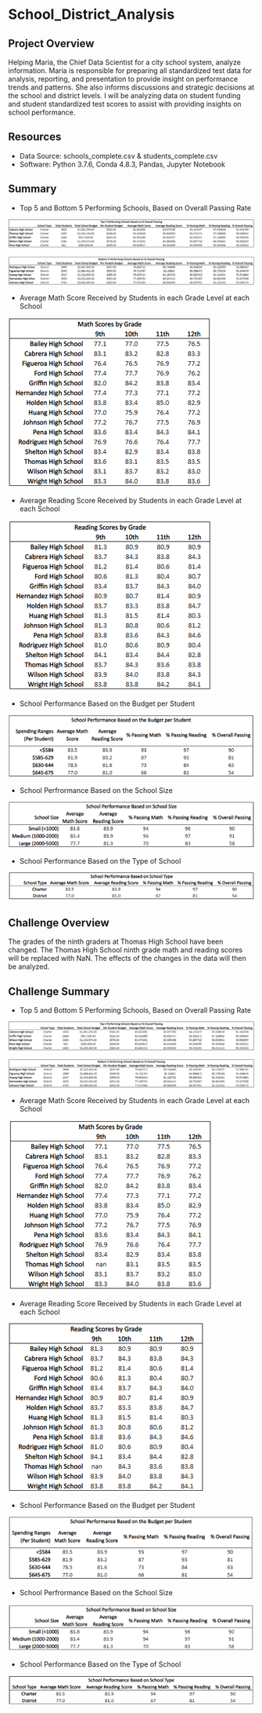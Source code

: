 # School_District_Analysis 

## Project Overview
Helping Maria, the Chief Data Scientist for a city school system, analyze information. Maria is responsible for preparing all standardized test data for analysis, reporting, and presentation to provide insight on performance trends and patterns. She also informs discussions and strategic decisions at the school and district levels. I will be analyzing data on student funding and student standardized test scores to assist with providing insights on school performance.

## Resources
- Data Source: schools_complete.csv & students_complete.csv
- Software: Python 3.7.6, Conda 4.8.3, Pandas, Jupyter Notebook

## Summary
- Top 5 and Bottom 5 Performing Schools, Based on Overall Passing Rate

![](Data-Analysis/top-5-schools.PNG)

![](Data-Analysis/bottom-5-schools.PNG)

- Average Math Score Received by Students in each Grade Level at each School

![](Data-Analysis/math-scores-by-grade.PNG)

- Average Reading Score Received by Students in each Grade Level at each School

![](Data-Analysis/reading-scores-by-grade.PNG)

- School Performance Based on the Budget per Student

![](Data-Analysis/performance-based-on-budget.PNG)

- School Perfrormance Based on the School Size

![](Data-Analysis/performance_based_on_size.PNG)

- School Performance Based on the Type of School 

![](Data-Analysis/performance_based_on_type.PNG)

## Challenge Overview
The grades of the ninth graders at Thomas High School have been changed. The Thomas High School ninth grade math and reading scores will be replaced with NaN. The effects of the changes in the data will then be analyzed. 

## Challenge Summary
- Top 5 and Bottom 5 Performing Schools, Based on Overall Passing Rate

![](Data-Analysis/top-5-schools-challenge.PNG)

![](Data-Analysis/bottom-5-schools-challenge.PNG)

- Average Math Score Received by Students in each Grade Level at each School

![](Data-Analysis/math-scores-by-grade-challenge.PNG)

- Average Reading Score Received by Students in each Grade Level at each School

![](Data-Analysis/reading-scores-by-grade-challenge.PNG)

- School Performance Based on the Budget per Student

![](Data-Analysis/performance-based-on-budget-challenge.PNG)

- School Perfrormance Based on the School Size

![](Data-Analysis/performance_based_on_size-challenge.PNG)

- School Performance Based on the Type of School 

![](Data-Analysis/performance_based_on_type-challenge.PNG)
